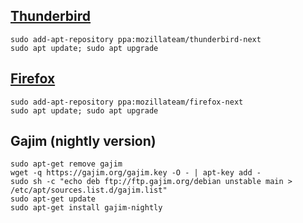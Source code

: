 ## [Thunderbird](https://launchpad.net/~mozillateam/+archive/ubuntu/thunderbird-next)

	sudo add-apt-repository ppa:mozillateam/thunderbird-next
	sudo apt update; sudo apt upgrade

## [Firefox](https://launchpad.net/~mozillateam/+archive/ubuntu/firefox-next)

	sudo add-apt-repository ppa:mozillateam/firefox-next
	sudo apt update; sudo apt upgrade

## Gajim (nightly version)

	sudo apt-get remove gajim
	wget -q https://gajim.org/gajim.key -O - | apt-key add -
	sudo sh -c "echo deb ftp://ftp.gajim.org/debian unstable main > /etc/apt/sources.list.d/gajim.list"
	sudo apt-get update
	sudo apt-get install gajim-nightly
